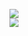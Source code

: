 [![](https://img.shields.io/badge/Made%20With-Github%20Spray-lightgrey.svg?style=for-the-badge&logo=github)](https://github.com/Annihil/github-spray#20654)  
[![](https://i.imgur.com/2DrTn0Z.gif)](https://github.com/Annihil/github-spray)